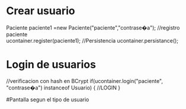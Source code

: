 # Crear usuario

Paciente paciente1 =new Paciente("paciente","contrase�a");
//registro paciente  
ucontainer.register(paciente1);
//Persistencia
ucontainer.persistance();

# Login de usuarios
//verificacion con hash en BCrypt
if(ucontainer.login("paciente", "contrase�a") instanceof Usuario)
{
	//LOGIN
}

#Pantalla segun el tipo de usuario